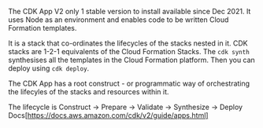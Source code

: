 The CDK App V2 only 1 stable version to install available since Dec 2021. It uses Node as an environment and enables code to be written Cloud Formation templates.

It is a stack that co-ordinates the lifecycles of the stacks nested in it. CDK stacks are 1-2-1 equivalents of the Cloud Formation Stacks. The `cdk synth` synthesises all the templates in the Cloud Formation platform. Then you can deploy using `cdk deploy`.

The CDK App has a root construct - or programmatic way of orchestrating the lifecyles of the stacks and resources within it.

The lifecycle is Construct -> Prepare -> Validate -> Synthesize -> Deploy 
Docs[https://docs.aws.amazon.com/cdk/v2/guide/apps.html]